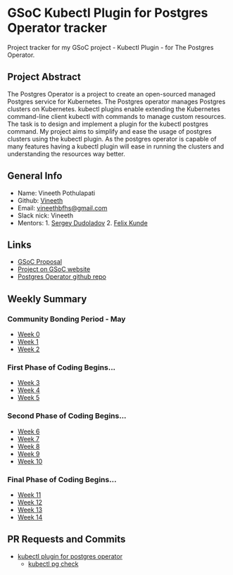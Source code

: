 
# GSoC Kubectl Plugin for Postgres Operator tracker
Project tracker for my GSoC project - Kubectl Plugin - for The Postgres Operator.

## Project Abstract
The Postgres Operator is a project to create an open-sourced managed Postgres service for Kubernetes. The Postgres operator manages Postgres clusters on Kubernetes. kubectl plugins enable extending the Kubernetes command-line client kubectl with commands to manage custom resources. The task is to design and implement a plugin for the kubectl postgres command. My project aims to simplify and ease the usage of postgres clusters using the kubectl plugin. As the postgres operator is capable of many features having a kubectl plugin will ease in running the clusters and understanding the resources way better.

## General Info

+ Name: Vineeth Pothulapati
+ Github: [Vineeth](https://github.com/VineethReddy02)
+ Email: vineethbfhs@gmail.com
+ Slack nick: Vineeth
+ Mentors: 1. [Sergey Dudoladov](https://github.com/sdudoladov)
           2. [Felix Kunde](https://github.com/FxKu)
           
## Links

+ [GSoC Proposal](notes/gsoc-proposal.pdf)
+ [Project on GSoC website](https://summerofcode.withgoogle.com/organizations/5429926902104064/)
+ [Postgres Operator github repo](https://github.com/zalando/postgres-operator)

## Weekly Summary

### Community Bonding Period - May

+ [Week 0](weekly/week0.md)
+ [Week 1](weekly/week1.md)
+ [Week 2](weekly/week2.md)

### First Phase of Coding Begins...

+ [Week 3](weekly/week3.md)
+ [Week 4](weekly/week4.md)
+ [Week 5](weekly/week5.md)

### Second Phase of Coding Begins...

+ [Week 6](weekly/week6.md)
+ [Week 7](weekly/week7.md)
+ [Week 8](weekly/week8.md)
+ [Week 9](weekly/week9.md)
+ [Week 10](weekly/week10.md)

### Final Phase of Coding Begins...

+ [Week 11](weekly/week11.md)
+ [Week 12](weekly/week12.md)
+ [Week 13](weekly/week13.md)
+ [Week 14](weekly/week14.md)


## PR Requests and Commits
+ [kubectl plugin for postgres operator](https://github.com/zalando/postgres-operator/pull/579#pullrequestreview-275367465)
     - [kubectl pg check](https://github.com/zalando/postgres-operator/pull/579/commits/e6869ea8df4f5337df4c8bba581b0d655341c892)
